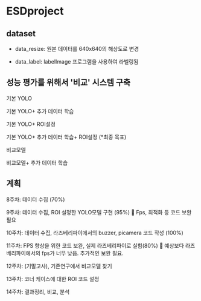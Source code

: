 # ESDproject

## dataset

* data_resize: 원본 데이터를 640x640의 해상도로 변경
  
* data_label: labelImage 프로그램을 사용하여 라벨링됨
  

## 성능 평가를 위해서 '비교' 시스템 구축

  기본 YOLO
  
  기본 YOLO+ 추가 데이터 학습
  
  기본 YOLO+ ROI설정
  
  기본 YOLO+ 추가 데이터 학습+ ROI설정 (*최종 목표)
  
  비교모델
  
  비교모델+ 추가 데이터 학습
  

## 계획
8주차: 데이터 수집 (70%)

9주차: 데이터 수집, ROI 설정한 YOLO모델 구현 (95%)
	Fps, 최적화 등 코드 보완 필요

10주차: 데이터 수집, 라즈베리파이에서의 buzzer, picamera 코드 작성 (100%)

11주차: FPS 향상을 위한 코드 보완, 실제 라즈베리파이로 실험(80%)
	예상보다 라즈베리파이에서의 fps가 너무 낮음. 추가적인 보완 필요.

12주차: (기말고사),  기존연구에서 비교모델 찾기

13주차: 코너 케이스에 대한 ROI 코드 설정

14주차: 결과정리, 비교, 분석

